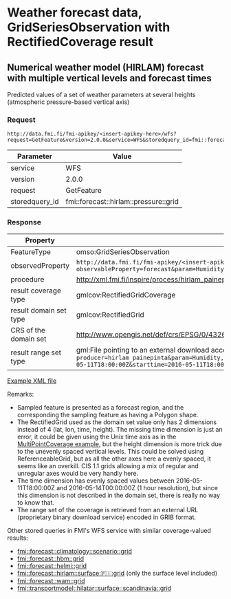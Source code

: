 # Weather forecast data, GridSeriesObservation with RectifiedCoverage result

## Numerical weather model (HIRLAM) forecast with multiple vertical levels and forecast times

Predicted values of a set of weather parameters at several heights (atmospheric pressure-based vertical axis)

### Request

	http://data.fmi.fi/fmi-apikey/<insert-apikey-here>/wfs?request=GetFeature&version=2.0.0&service=WFS&storedquery_id=fmi::forecast::hirlam::pressure::grid

Parameter      | Value
---------------|----------------
service        | WFS
version        | 2.0.0
request        | GetFeature
storedquery_id | fmi::forecast::hirlam::pressure::grid

### Response

Property               | Value
-----------------------|-------------------
FeatureType            | omso:GridSeriesObservation
observedProperty       | `http://data.fmi.fi/fmi-apikey/<insert-apikey-here>/meta?observableProperty=forecast&param=Humidity,Temperature,GeopHeight,VelocityPotential,WindUMS,WindVMS,PseudoAdiabaticPotentialTemperature,DewPoint&language=eng&units=grib`
procedure              | http://xml.fmi.fi/inspire/process/hirlam_painepinta
result coverage type   | gmlcov:RectifiedGridCoverage
result domain set type | gmlcov:RectifiedGrid
CRS of the domain set  | http://www.opengis.net/def/crs/EPSG/0/4326
result range set type  | gml:File pointing to an external download access point `http://data.fmi.fi/fmi-apikey/<insert-apikey-here>/download?producer=hirlam_painepinta&param=Humidity,Temperature,GeopHeight,VelocityPotential,WindUMS,WindVMS,PseudoAdiabaticPotentialTemperature,DewPoint&bbox=-180,25.6476611861807,180,89.9999445853145&origintime=2016-05-11T18:00:00Z&starttime=2016-05-11T18:00:00Z&endtime=2016-05-14T00:00:00Z&format=grib2&projection=epsg:4326&levels=1000,925,850,700,500,400,300,250,200,100,50`

[Example XML file](./fmi-wfs-forecast-hirlam-levels.xml)

Remarks:

* Sampled feature is presented as a forecast region, and the corresponding the sampling feature as having a Polygon shape.
* The RectifiedGrid used as the domain set value only has 2 dimensions instead of 4 (lat, lon, time, height). The missing time dimension is just an error, it could be given using the Unix time axis as in the [MultiPointCoverage example](../gridseriesobservation_multipointcoverage/README.md), but the height dimension is more trick due to the unevenly spaced vertical levels. This could be solved using ReferenceableGrid, but as all the other axes here a evenly spaced, it seems like an overkill. CIS 1.1 grids allowing a mix of regular and unregular axes would be very handly here.
* The time dimension has evenly spaced values between 2016-05-11T18:00:00Z and 2016-05-14T00:00:00Z (1 hour resolution), but since this dimension is not described in the domain set, there is really no way to know that.
* The range set of the coverage is retrieved from an external URL (proprietary binary download service) encoded in GRIB format.

Other stored queries in FMI's WFS service with similar coverage-valued results:

* [fmi::forecast::climatology::scenario::grid](http://data.fmi.fi/fmi-apikey/<insert-apikey-here>/wfs?request=DescribeStoredQueries&version=2.0.0&service=WFS&storedquery_id=fmi::forecast::climatology::scenario::grid)
* [fmi::forecast::hbm::grid](http://data.fmi.fi/fmi-apikey/<insert-apikey-here>/wfs?request=DescribeStoredQueries&version=2.0.0&service=WFS&storedquery_id=fmi::forecast::hbm::grid)
* [fmi::forecast::helmi::grid](http://data.fmi.fi/fmi-apikey/<insert-apikey-here>/wfs?request=DescribeStoredQueries&version=2.0.0&service=WFS&storedquery_id=fmi::forecast::helmi::grid)
* [fmi::forecast::hirlam::surface::finland::grid](http://data.fmi.fi/fmi-apikey/<insert-apikey-here>/wfs?request=DescribeStoredQueries&version=2.0.0&service=WFS&storedquery_id=hirlam::surface::finland::grid) (only the surface level included)
* [fmi::forecast::wam::grid](http://data.fmi.fi/fmi-apikey/<insert-apikey-here>/wfs?request=DescribeStoredQueries&version=2.0.0&service=WFS&storedquery_id=fmi::forecast::wam::grid)
* [fmi::transportmodel::hilatar::surface::scandinavia::grid](http://data.fmi.fi/fmi-apikey/<insert-apikey-here>/wfs?request=DescribeStoredQueries&version=2.0.0&service=WFS&storedquery_id=fmi::transportmodel::hilatar::surface::scandinavia::grid)
